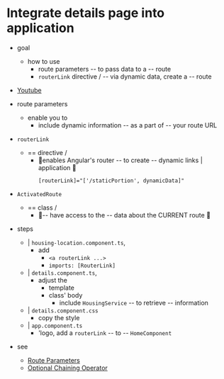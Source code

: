 # Integrate details page into application

* goal
  * how to use
    * route parameters -- to pass data to a -- route
    * `routerLink` directive / -- via dynamic data, create a -- route

* [Youtube](https://www.youtube.com/embed/-jRxG84AzCI?si=CbqIpmRpwp5ZZDnu&amp;start=345)

* route parameters
  * enable you to
    * include dynamic information -- as a part of -- your route URL  

* `routerLink`
  * == directive /
    * 👀enables Angular's router -- to create -- dynamic links | application 👀
      ```
      [routerLink]="['/staticPortion', dynamicData]"
      ```

* `ActivatedRoute`
  * == class /
    * 👀-- have access to the -- data about the CURRENT route 👀

* steps
  * | `housing-location.component.ts`,
    * add 
      * `<a routerLink ...>`
      * `imports: [RouterLink]`
  * | `details.component.ts`,
    * adjust the
      * template
      * class' body
        * include `HousingService` -- to retrieve -- information
  * | `details.component.css`
    * copy the style
  * | `app.component.ts`
    * 'logo, add a `routerLink` -- to -- `HomeComponent`

* see
  * [Route Parameters](../../../../guide/routing/common-router-tasks#accessing-query-parameters-and-fragments)
  * [Optional Chaining Operator](https://developer.mozilla.org/docs/Web/JavaScript/Reference/Operators/Optional_chaining)
